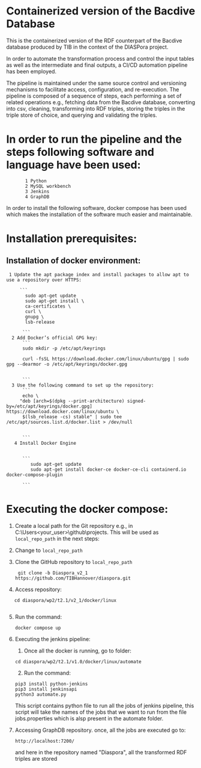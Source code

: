# Containerized version of the Bacdive Database

This is the containerized version of the RDF counterpart of the Bacdive database produced by TIB in the context of the DIASPora project.

In order to automate the transformation process and control the input tables as well as the intermediate and final outputs, a CI/CD automation pipeline has been employed.

The pipeline is maintained under the same source control and versioning mechanisms to facilitate access, configuration, and re-execution. 
The pipeline is composed of a sequence of steps, each performing a set of related operations e.g., fetching data from the Bacdive database, converting into csv, cleaning,
transforming into RDF triples, storing the triples in the triple store of choice, and querying and validating the triples. 

# In order to run the pipeline and the steps following software and language have been used:
           1 Python
           2 MySQL workbench
           3 Jenkins 
           4 GraphDB 
  In order to install the following software, docker compose has been used which makes the installation of the software much easier and maintainable. 

# Installation prerequisites:

  ## Installation of docker environment:
     1 Update the apt package index and install packages to allow apt to use a repository over HTTPS:
     
         ```
           sudo apt-get update
           sudo apt-get install \
           ca-certificates \
           curl \
           gnupg \
           lsb-release
          
          ```
      2 Add Docker’s official GPG key:
          ```
          sudo mkdir -p /etc/apt/keyrings
          
          curl -fsSL https://download.docker.com/linux/ubuntu/gpg | sudo gpg --dearmor -o /etc/apt/keyrings/docker.gpg
       
          
          ```
      3 Use the following command to set up the repository:
          ```
          echo \
         "deb [arch=$(dpkg --print-architecture) signed-by=/etc/apt/keyrings/docker.gpg] https://download.docker.com/linux/ubuntu \
          $(lsb_release -cs) stable" | sudo tee /etc/apt/sources.list.d/docker.list > /dev/null
       
          
          ```
       4 Install Docker Engine
       
       
          ```
             sudo apt-get update
             sudo apt-get install docker-ce docker-ce-cli containerd.io docker-compose-plugin
       
          ```
     
 # Executing the docker compose:
 
 1. Create a local path for the Git repository e.g., in C:\Users\<your_user>\github\projects. This will be used as `local_repo_path` in the next steps:

 2. Change to `local_repo_path` 

 3. Clone the GitHub repository to `local_repo_path` 
    ```
     git clone -b Diaspora_v2_1 https://github.com/TIBHannover/diaspora.git
    ```

 4. Access repository:

  ```
     cd diaspora/wp2/t2.1/v2_1/docker/linux
     
  ```
 5. Run the command:
     ```
     docker compose up
     
     ```
 6. Executing the jenkins pipeline:
    1. Once all the docker is running, go to folder:
    
     ```
     cd diaspora/wp2/t2.1/v1.0/docker/linux/automate
     
     ```
     2. Run the command:

     ```
     pip3 install python-jenkins
     pip3 install jenkinsapi
     python3 automate.py
     
     ```
     This script contains python file to run all the jobs of jenkins pipeline, this script will take the names of the jobs that we want to run from the file jobs.properties
     which is alsp present in the automate folder.
  
  7. Accessing GraphDB repository.
     once, all the jobs are executed go to: 
      ```
      http://localhost:7200/     
      ```
      and here in the repository named "Diaspora", all the transformed RDF triples are stored
     
     
 
 
